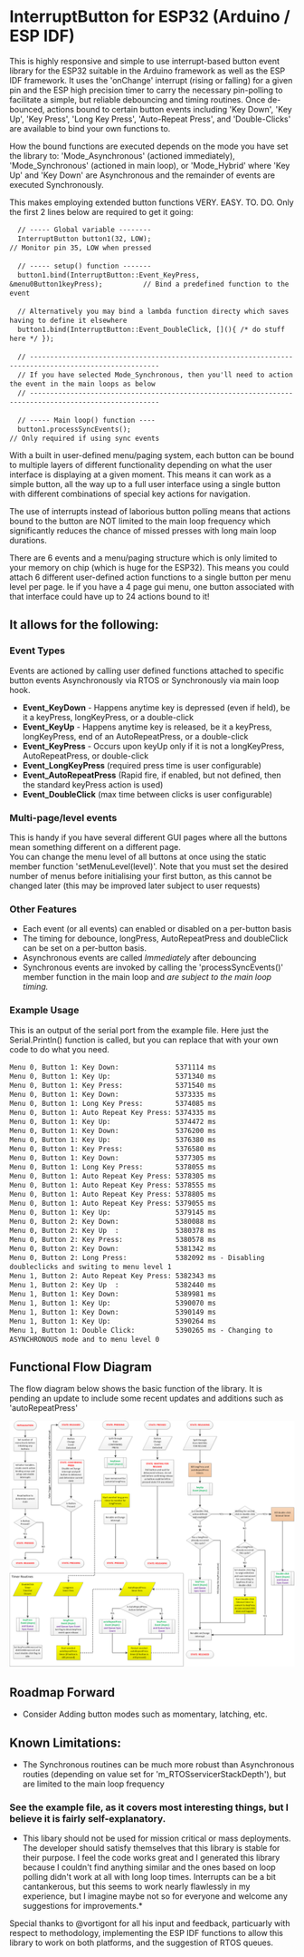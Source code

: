 # InterruptButton for ESP32 (Arduino / ESP IDF)
This is highly responsive and simple to use interrupt-based button event library for the ESP32 suitable in the Arduino framework as well as the ESP IDF framework.  It uses the 'onChange' interrupt (rising or falling) for a given pin and the ESP high precision timer to carry the necessary pin-polling to facilitate a simple, but reliable debouncing and timing routines.  Once de-bounced, actions bound to certain button events including 'Key Down', 'Key Up', 'Key Press', 'Long Key Press', 'Auto-Repeat Press', and 'Double-Clicks' are available to bind your own functions to.

How the bound functions are executed depends on the mode you have set the library to: 'Mode_Asynchronous' (actioned immediately), 'Mode_Synchronous' (actioned in main loop), or 'Mode_Hybrid' where 'Key Up' and 'Key Down' are Asynchronous and the remainder of events are executed Synchronously.

This makes employing extended button functions VERY. EASY. TO. DO.  Only the first 2 lines below are required to get it going:

```
  // ----- Global variable --------
  InterruptButton button1(32, LOW);                                              // Monitor pin 35, LOW when pressed
  
  // ----- setup() function -------
  button1.bind(InterruptButton::Event_KeyPress, &menu0Button1keyPress);          // Bind a predefined function to the event
  
  // Alternatively you may bind a lambda function directy which saves having to define it elsewhere
  button1.bind(InterruptButton::Event_DoubleClick, [](){ /* do stuff here */ });
                                                                                 
  // ------------------------------------------------------------------------------------------------------
  // If you have selected Mode_Synchronous, then you'll need to action the event in the main loops as below
  // ------------------------------------------------------------------------------------------------------

  // ----- Main loop() function ----
  button1.processSyncEvents();                                                   // Only required if using sync events
```

With a built in user-defined menu/paging system, each button can be bound to multiple layers of different functionality depending on what the user interface is displaying at a given moment.  This means it can work as a simple button, all the way up to a full user interface using a single button with different combinations of special key actions for navigation.

The use of interrupts instead of laborious button polling means that actions bound to the button are NOT limited to the main loop frequency which significantly reduces the chance of missed presses with long main loop durations.

There are 6 events and a menu/paging structure which is only limited to your memory on chip (which is huge for the ESP32).  This means you could attach 6 different user-defined action functions to a single button per menu level per page.  Ie if you have a 4 page gui menu, one button associated with that interface could have up to 24 actions bound to it!

## It allows for the following:

### Event Types 
Events are actioned by calling user defined functions attached to specific button events Asynchronously via RTOS or Synchronously via main loop hook.
  * **Event_KeyDown** -   Happens anytime key is depressed (even if held), be it a keyPress, longKeyPress, or a double-click
  * **Event_KeyUp** -     Happens anytime key is released, be it a keyPress, longKeyPress, end of an AutoRepeatPress, or a double-click
  * **Event_KeyPress** -  Occurs upon keyUp only if it is not a longKeyPress, AutoRepeatPress, or double-click
  * **Event_LongKeyPress** (required press time is user configurable)
  * **Event_AutoRepeatPress** (Rapid fire, if enabled, but not defined, then the standard keyPress action is used)
  * **Event_DoubleClick** (max time between clicks is user configurable)

### Multi-page/level events
  This is handy if you have several different GUI pages where all the buttons mean something different on a different page.  
  You can change the menu level of all buttons at once using the static member function 'setMenuLevel(level)'.  Note that you must set the desired number of menus before initialising your first button, as this cannot be changed later (this may be improved later subject to user requests)
  
### Other Features
  * Each event (or all events) can enabled or disabled on a per-button basis
  * The timing for debounce, longPress, AutoRepeatPress and doubleClick can be set on a per-button basis.
  * Asynchronous events are called *Immediately* after debouncing
  * Synchronous events are invoked by calling the 'processSyncEvents()' member function in the main loop and *are subject to the main loop timing.*

### Example Usage
This is an output of the serial port from the example file.  Here just the Serial.Println() function is called, but you can replace that with your own code to do what you need.

```
Menu 0, Button 1: Key Down:              5371114 ms
Menu 0, Button 1: Key Up:                5371340 ms
Menu 0, Button 1: Key Press:             5371540 ms
Menu 0, Button 1: Key Down:              5373335 ms
Menu 0, Button 1: Long Key Press:        5374085 ms
Menu 0, Button 1: Auto Repeat Key Press: 5374335 ms
Menu 0, Button 1: Key Up:                5374472 ms
Menu 0, Button 1: Key Down:              5376200 ms
Menu 0, Button 1: Key Up:                5376380 ms
Menu 0, Button 1: Key Press:             5376580 ms
Menu 0, Button 1: Key Down:              5377305 ms
Menu 0, Button 1: Long Key Press:        5378055 ms
Menu 0, Button 1: Auto Repeat Key Press: 5378305 ms
Menu 0, Button 1: Auto Repeat Key Press: 5378555 ms
Menu 0, Button 1: Auto Repeat Key Press: 5378805 ms
Menu 0, Button 1: Auto Repeat Key Press: 5379055 ms
Menu 0, Button 1: Key Up:                5379145 ms
Menu 0, Button 2: Key Down:              5380088 ms
Menu 0, Button 2: Key Up  :              5380378 ms
Menu 0, Button 2: Key Press:             5380578 ms
Menu 0, Button 2: Key Down:              5381342 ms
Menu 0, Button 2: Long Press:            5382092 ms - Disabling doubleclicks and switing to menu level 1
Menu 1, Button 2: Auto Repeat Key Press: 5382343 ms
Menu 1, Button 2: Key Up  :              5382440 ms
Menu 1, Button 1: Key Down:              5389981 ms
Menu 1, Button 1: Key Up:                5390070 ms
Menu 1, Button 1: Key Down:              5390149 ms
Menu 1, Button 1: Key Up:                5390264 ms
Menu 1, Button 1: Double Click:          5390265 ms - Changing to ASYNCHRONOUS mode and to menu level 0
```

## Functional Flow Diagram ##
The flow diagram below shows the basic function of the library.  It is pending an update to include some recent updates and additions such as 'autoRepeatPress'

![Flow Diagram](images/flowDiagram.png)


## Roadmap Forward ##
  * Consider Adding button modes such as momentary, latching, etc.
 
## Known Limitations:
  * The Synchronous routines can be much more robust than Asynchronous routies (depending on value set for 'm_RTOSservicerStackDepth'), but are limited to the main loop frequency

### See the example file, as it covers most interesting things, but I believe it is fairly self-explanatory.

*  This libary should not be used for mission critical or mass deployments.  The developer should satisfy themselves that this library is stable for their purpose.  I feel the code works great and I generated this library because I couldn't find anything similar and the ones based on loop polling didn't work at all with long loop times.  Interrupts can be a bit cantankerous, but this seems to work nearly flawlessly in my experience, but I imagine maybe not so for everyone and welcome any suggestions for improvements.*  

Special thanks to @vortigont for all his input and feedback, particuarly with respect to methodology, implementing the ESP IDF functions to allow this library to work on both platforms, and the suggestion of RTOS queues.

